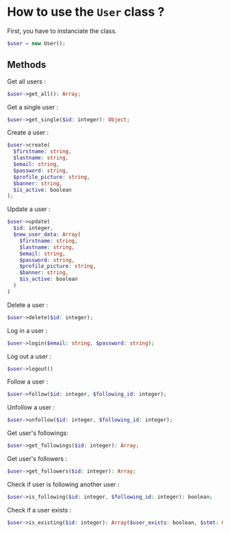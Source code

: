 # How to use the `User` class ?

First, you have to instanciate the class.

```php
$user = new User();
```

## Methods

Get all users :

```php
$user->get_all(): Array;
```

Get a single user :

```php
$user->get_single($id: integer): Object;
```

Create a user :

```php
$user->create(
  $firstname: string,
  $lastname: string,
  $email: string,
  $password: string,
  $profile_picture: string,
  $banner: string,
  $is_active: boolean
);
```

Update a user :

```php
$user->update(
  $id: integer,
  $new_user_data: Array(
    $firstname: string,
    $lastname: string,
    $email: string,
    $password: string,
    $profile_picture: string,
    $banner: string,
    $is_active: boolean
  )
)
```

Delete a user :

```php
$user->delete($id: integer);
```

Log in a user :

```php
$user->login($email: string, $password: string);
```

Log out a user :

```php
$user->logout()
```

Follow a user :

```php
$user->follow($id: integer, $following_id: integer);
```

Unfollow a user :

```php
$user->unfollow($id: integer, $following_id: integer);
```

Get user's followings:

```php
$user->get_followings($id: integer): Array;
```

Get user's followers :

```php
$user->get_followers($id: integer): Array;
```

Check if user is following another user :

```php
$user->is_following($id: integer, $following_id: integer): boolean;
```

Check if a user exists :

```php
$user->is_existing($id: integer): Array($user_exists: boolean, $stmt: Object);
```
